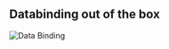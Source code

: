 ##  Databinding out of the box

![Data Binding](https://docs.angularjs.org/img/Two_Way_Data_Binding.png)
